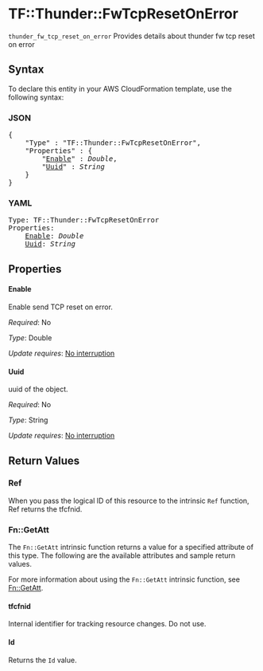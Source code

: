 # TF::Thunder::FwTcpResetOnError

`thunder_fw_tcp_reset_on_error` Provides details about thunder fw tcp reset on error

## Syntax

To declare this entity in your AWS CloudFormation template, use the following syntax:

### JSON

<pre>
{
    "Type" : "TF::Thunder::FwTcpResetOnError",
    "Properties" : {
        "<a href="#enable" title="Enable">Enable</a>" : <i>Double</i>,
        "<a href="#uuid" title="Uuid">Uuid</a>" : <i>String</i>
    }
}
</pre>

### YAML

<pre>
Type: TF::Thunder::FwTcpResetOnError
Properties:
    <a href="#enable" title="Enable">Enable</a>: <i>Double</i>
    <a href="#uuid" title="Uuid">Uuid</a>: <i>String</i>
</pre>

## Properties

#### Enable

Enable send TCP reset on error.

_Required_: No

_Type_: Double

_Update requires_: [No interruption](https://docs.aws.amazon.com/AWSCloudFormation/latest/UserGuide/using-cfn-updating-stacks-update-behaviors.html#update-no-interrupt)

#### Uuid

uuid of the object.

_Required_: No

_Type_: String

_Update requires_: [No interruption](https://docs.aws.amazon.com/AWSCloudFormation/latest/UserGuide/using-cfn-updating-stacks-update-behaviors.html#update-no-interrupt)

## Return Values

### Ref

When you pass the logical ID of this resource to the intrinsic `Ref` function, Ref returns the tfcfnid.

### Fn::GetAtt

The `Fn::GetAtt` intrinsic function returns a value for a specified attribute of this type. The following are the available attributes and sample return values.

For more information about using the `Fn::GetAtt` intrinsic function, see [Fn::GetAtt](https://docs.aws.amazon.com/AWSCloudFormation/latest/UserGuide/intrinsic-function-reference-getatt.html).

#### tfcfnid

Internal identifier for tracking resource changes. Do not use.

#### Id

Returns the <code>Id</code> value.


